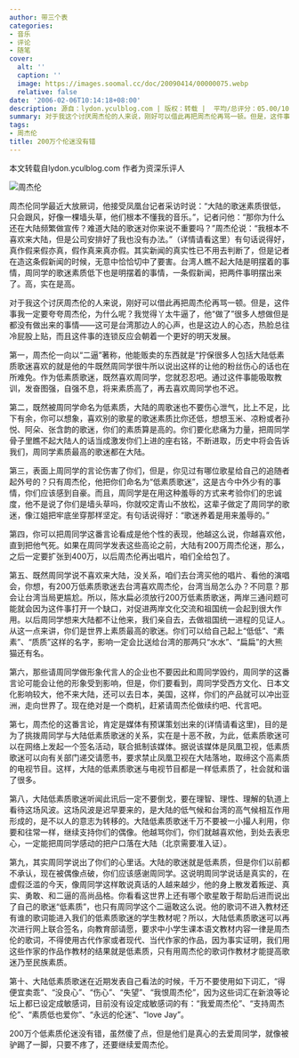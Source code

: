 ```yaml
---
author: 带三个表
categories:
- 音乐
- 评论
- 随笔
cover:
  alt: ''
  caption: ''
  image: https://images.soomal.cc/doc/20090414/00000075.webp
  relative: false
date: '2006-02-06T10:14:18+08:00'
description: 源自：lydon.yculblog.com | 版权：转载 |  平均/总评分：05.00/10
summary: 对于我这个讨厌周杰伦的人来说，刚好可以借此再把周杰伦再骂一顿。但是，这件事我一定要夸夸周杰伦，为什么呢？我觉得丫太牛逼了，他“做了”很多人想做但是都没有做出来的事情――这可是台湾那边人的心声，也是这边人的心态，热脸总往冷屁股上贴，而且这件事的连锁反应会朝着一个更好的明天发展
tags:
- 周杰伦
title: 200万个伦迷没有错
---
```


本文转载自lydon.yculblog.com
作者为资深乐评人

![周杰伦](https://images.soomal.cc/doc/20090414/00000075.webp)



周杰伦同学最近大放厥词，他接受凤凰台记者采访时说：“大陆的歌迷素质很低，只会跟风，好像一棵墙头草，他们根本不懂我的音乐。”，记者问他：“那你为什么还在大陆频繁做宣传？难道大陆的歌迷对你来说不重要吗？”周杰伦说：“我根本不喜欢来大陆，但是公司安排好了我也没有办法。”（详情请看这里）有句话说得好，真作假来假亦真，假作真来真亦假。其实新闻的真实性已不用去判断了，但是记者在造这条假新闻的时候，无意中恰恰切中了要害。台湾人瞧不起大陆是明摆着的事情，周同学的歌迷素质低下也是明摆着的事情，一条假新闻，把两件事明摆出来了。高，实在是高。

对于我这个讨厌周杰伦的人来说，刚好可以借此再把周杰伦再骂一顿。但是，这件事我一定要夸夸周杰伦，为什么呢？我觉得丫太牛逼了，他“做了”很多人想做但是都没有做出来的事情――这可是台湾那边人的心声，也是这边人的心态，热脸总往冷屁股上贴，而且这件事的连锁反应会朝着一个更好的明天发展。

第一，周杰伦一向以“二逼”著称，他能贩卖的东西就是“拧保很多人包括大陆低素质歌迷喜欢的就是他的牛既然周同学很牛所以说出这样的让他的粉丝伤心的话也在所难免。作为低素质歌迷，既然喜欢周同学，您就忍忍吧。通过这件事能吸取教训，发奋图强，自强不息，将来素质高了，再去喜欢周同学也不迟。

第二，既然被周同学命名为低素质，大陆的周歌迷也不要伤心泄气，比上不足，比下有余，你可以想象，喜欢别的歌星的歌迷素质比你还低，想想玉米、凉粉或者孙悦、阿朵、张含韵的歌迷，你们的素质算是高的。你们要化悲痛为力量，把周同学骨子里瞧不起大陆人的话当成激发你们上进的座右铭，不断进取，历史中将会告诉我们，周同学素质最高的歌迷都在大陆。

第三，表面上周同学的言论伤害了你们，但是，你见过有哪位歌星给自己的追随者起外号的？只有周杰伦，他把你们命名为“低素质歌迷”，这是古今中外少有的事情，你们应该感到自豪。而且，周同学是在用这种羞辱的方式来考验你们的忠诚度，他不是说了你们是墙头草吗，你就咬定青山不放松，这辈子做定了周同学的歌迷，像江姐把牢底坐穿那样坚定。有句话说得好：“歌迷养着是用来羞辱的。”

第四，你可以把周同学这番言论看成是他个性的表现，他越这么说，你越喜欢他，直到把他气死。如果在周同学发表这些高论之前，大陆有200万周杰伦迷，那么，之后一定要扩张到400万，以后周杰伦再出唱片，咱们全给包了。

第五、既然周同学说不喜欢来大陆，没关系，咱们去台湾买他的唱片、看他的演唱会，你想，有200万低素质歌迷去台湾喜欢周杰伦，台湾当局怎么办？不同意？那会让台湾当局更尴尬。所以，陈水扁必须放行200万低素质歌迷，两岸三通问题可能就会因为这件事打开一个缺口，对促进两岸文化交流和祖国统一会起到很大作用。以后周同学想来大陆都不让他来，我们亲自去，去做祖国统一进程的见证人。从这一点来讲，你们是世界上素质最高的歌迷。你们可以给自己起上“低低”、“素素”、“质质”这样的名字，影响一定会比送给台湾的那两只“水水”、“扁扁”的大熊猫还有名。

第六，那些请周同学做形象代言人的企业也不要因此和周同学毁约，周同学的这番言论可能会让他的形象受到影响，但是，你们要看到，周同学受西方文化、日本文化影响较大，他不来大陆，还可以去日本，美国，这样，你们的产品就可以冲出亚洲，走向世界了。现在绝对是一个商机，赶紧请周杰伦做续约吧、代言吧。

第七，周杰伦的这番言论，肯定是媒体有预谋策划出来的(详情请看这里)，目的是为了挑拨周同学与大陆低素质歌迷的关系，实在是十恶不赦，为此，低素质歌迷可以在网络上发起一个签名活动，联合抵制该媒体。据说该媒体是凤凰卫视，低素质歌迷可以向有关部门递交请愿书，要求禁止凤凰卫视在大陆落地，取缔这个高素质的电视节目。这样，大陆的低素质歌迷与电视节目都是一样低素质了，社会就和谐了很多。

第八，大陆低素质歌迷听闻此讯后一定不要倒戈，要在理智、理性、理解的轨道上看待这场风波。这场风波是迟早要来的，是大陆的低气候和台湾的高气候相互作用形成的，是不以人的意志为转移的。大陆低素质歌迷千万不要被一小撮人利用，你要和往常一样，继续支持你们的偶像。他越骂你们，你们就越喜欢他，到处去表忠心，一定能把周同学感动的把户口落在大陆（北京需要准入证）。

第九，其实周同学说出了你们的心里话。大陆的歌迷就是低素质，但是你们以前都不承认，现在被偶像点破，你们应该感谢周同学。这说明周同学说话是真实的，在虚假泛滥的今天，像周同学这样敢说真话的人越来越少，他的身上散发着叛逆、真实、勇敢、和二逼的高尚品格。你看看这世界上还有哪个歌星敢于帮助后进而说出了自己的歌迷“低素质”，也只有周同学这个二逼敢这么说。他的歌词不进入教材还有谁的歌词能进入我们的低素质歌迷的学生教材呢？所以，大陆低素质歌迷可以再次进行网上联合签名，向教育部请愿，要求中小学生课本语文教材内容一律是周杰伦的歌词，不得使用古代作家或者现代、当代作家的作品，因为事实证明，我们用这些作家的作品作教材的结果就是低素质，只有用周杰伦的歌词作教材才能提高歌迷乃至民族素质。

第十、大陆低素质歌迷在近期发表自己看法的时候，千万不要使用如下词汇，“得便宜卖乖”、“没良心”、“伤心”、“失望”、“我恨周杰伦”，因为这些词汇在新浪等论坛上都已设定成敏感词，目前没有设定成敏感词的有：“我爱周杰伦”、“支持周杰伦”、“素质低也爱你”、“永远的伦迷”、“love Jay”。

200万个低素质伦迷没有错，虽然傻了点，但是他们是真心的去爱周同学，就像被驴踢了一脚，只要不疼了，还要继续爱周杰伦。